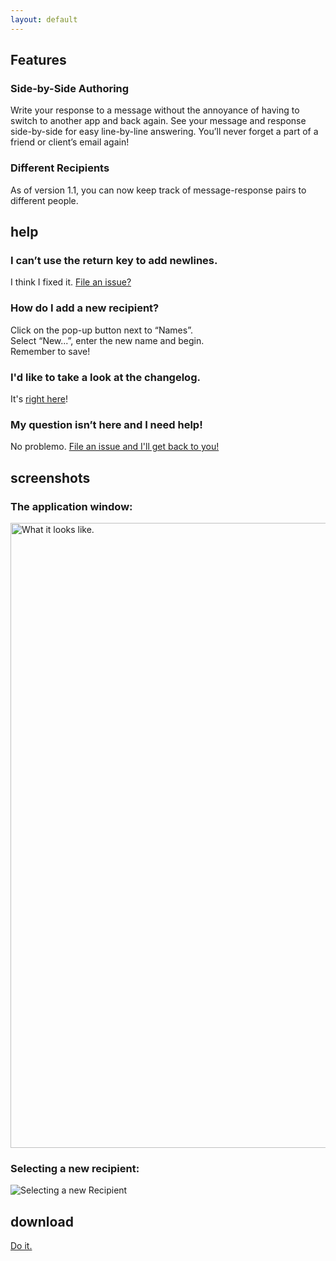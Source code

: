 ```yaml
---
layout: default
---
```


<h2 id="features">
	<span>Features</span>
</h2>

### Side-by-Side Authoring

Write your response to a message without the annoyance of having to switch to another app and back again. See your message and response side-by-side for easy line-by-line answering. You’ll never forget a part of a friend or client’s email again!

### Different Recipients

As of version 1.1, you can now keep track of message-response pairs to different people.

<h2 id="help">
	<span>help</span>
</h2>

### I can’t use the return key to add newlines.

I think I fixed it. [File an issue?][repo]

### How do I add a new recipient?

Click on the pop-up button next to “Names”.<br>Select “New...”, enter the new name and begin.<br>Remember to save!

### I'd like to take a look at the changelog.

It's <a href="https://github.com/parkr/Responding/blob/master/CHANGELOG.md">right here</a>!

### My question isn’t here and I need help!

No problemo. [File an issue and I'll get back to you!][repo]

<h2 id="screenshots">
	<span>screenshots</span>
</h2>

### The application window:

<img src="https://raw.github.com/parkr/Responding/gh-pages/images/screenshot.png" alt="What it looks like." title="Laying idle, waiting for your willing fingers..." width="1000">

### Selecting a new recipient:

<img src="https://raw.github.com/parkr/Responding/gh-pages/images/selecting_new_person.png" alt="Selecting a new Recipient" title="">

<h2 id="download">
	<span>download</span>
</h2>

[Do it.][latest_download]

[repo]: https://github.com/parkr/Responding
[latest_download]: https://github.com/parkr/Responding/releases/download/v1.3/Responding-1.3.zip